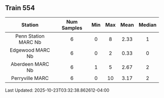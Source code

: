 ## Train 554

| Station | Num Samples | Min | Max | Mean | Median |
| :-----: | :---------: | :-: | :-: | :--: | :----: |
| Penn Station MARC Nb | 6 | 0 | 8 | 2.33 | 1 |
| Edgewood MARC Nb | 6 | 0 | 2 | 0.33 | 0 |
| Aberdeen MARC Nb | 6 | 1 | 5 | 2.67 | 2 |
| Perryville MARC | 6 | 0 | 10 | 3.17 | 2 |


Last Updated: 2025-10-23T03:32:38.862612-04:00